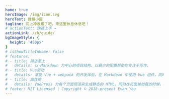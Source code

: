 ```yaml
---
home: true
heroImage: /img/icon.svg
heroText: 狸猫小屋
tagline: 网上冲浪累了吧，来这里休息休息吧！
# actionText: 快速上手 →
actionLink: /zh/guide/
bgImageStyle: {
  height: '450px'
}
# isShowTitleInHome: false
# features:
# - title: 简洁至上
#   details: 以 Markdown 为中心的项目结构，以最少的配置帮助你专注于写作。
# - title: Vue驱动
#   details: 享受 Vue + webpack 的开发体验，在 Markdown 中使用 Vue 组件，同时可以使用 Vue 来开发自定义主题。
# - title: 高性能
#   details: VuePress 为每个页面预渲染生成静态的 HTML，同时在页面被加载的时候，将作为 SPA 运行。
# footer: MIT Licensed | Copyright © 2018-present Evan You
---
```

